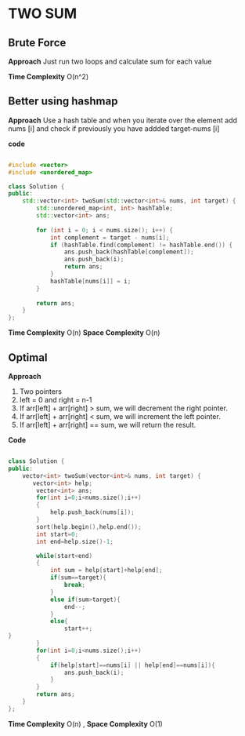 # TWO SUM

## Brute Force

**Approach**
Just run two loops and calculate sum for each value

**Time Complexity** O(n^2)

## Better using hashmap

**Approach**
Use a hash table and when you iterate over the element add nums [i]  and check if previously you have addded target-nums [i]

**code**

```cpp

#include <vector>
#include <unordered_map>

class Solution {
public:
    std::vector<int> twoSum(std::vector<int>& nums, int target) {
        std::unordered_map<int, int> hashTable;
        std::vector<int> ans;
        
        for (int i = 0; i < nums.size(); i++) {
            int complement = target - nums[i];
            if (hashTable.find(complement) != hashTable.end()) {
                ans.push_back(hashTable[complement]);
                ans.push_back(i);
                return ans;
            }
            hashTable[nums[i]] = i;
        }
        
        return ans;
    }
};
```


**Time Complexity** O(n) **Space Complexity** O(n)

## Optimal

**Approach**

1) Two pointers
2) left = 0 and right = n-1 
3) If arr[left] + arr[right] > sum, we will decrement the right pointer.
4) If arr[left] + arr[right] < sum, we will increment the left pointer.
5) If arr[left] + arr[right] == sum, we will return the result.

**Code**
```cpp 

class Solution {
public:
    vector<int> twoSum(vector<int>& nums, int target) {
       vector<int> help;
        vector<int> ans;
        for(int i=0;i<nums.size();i++)
        {
            help.push_back(nums[i]);
        }
        sort(help.begin(),help.end());
        int start=0;
        int end=help.size()-1;

        while(start<end)
        {
            int sum = help[start]+help[end];
            if(sum==target){
                break;
            }
            else if(sum>target){
                end--;
            }
            else{
                start++;
}
        }
        for(int i=0;i<nums.size();i++)
        {
            if(help[start]==nums[i] || help[end]==nums[i]){
                ans.push_back(i);
            }
        }
        return ans;
    }
};

```
**Time Complexity** O(n) , **Space Complexity** O(1)

